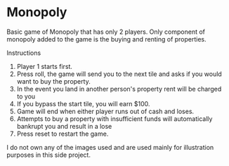 
# Monopoly

Basic game of Monopoly that has only 2 players. Only component of monopoly added to the game is the buying and renting of properties.

Instructions

1) Player 1 starts first.
2) Press roll, the game will send you to the next tile and asks if you would want to buy the property.
3) In the event you land in another person's property rent will be charged to you
5) If you bypass the start tile, you will earn $100.
6) Game will end when either player runs out of cash and loses.
7) Attempts to buy a property with insufficient funds will automatically bankrupt you and result in a lose
8) Press reset to restart the game.

I do not own any of the images used and are used mainly for illustration purposes in this side project.
